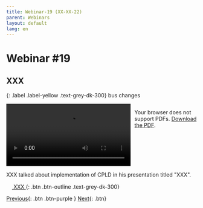 ```yaml
---
title: Webinar-19 (XX-XX-22)
parent: Webinars
layout: default
lang: en
---
```


# Webinar #19
## XXX

{: .label .label-yellow .text-grey-dk-300}
bus changes

<div style="display: flex; gap: 10px; align-items: flex-start;">
  <!-- Video Section -->
  <div style="flex: 2; max-width: 66%;">
    <video controls width="100%" height="auto">
      <source src="https://birds-project.com/open-source/video/birds_bus_opensource_webinar_19.mp4" type="video/mp4">
      Your browser does not support the video tag.
    </video>
  </div>

  <!-- Chat Section -->
  <div style="flex: 1; max-width: 33%;">
    <object 
      data="XXX" 
      width="100%" 
      height="275px">
      <p>Your browser does not support PDFs. <a href="XXX">Download the PDF</a>.</p>
    </object>
  </div>
</div>

XXX  talked about implementation of CPLD in his presentation titled "XXX".

[<img src="https://raw.githubusercontent.com/FortAwesome/Font-Awesome/6.x/svgs/regular/circle-down.svg" width="15" height="15"> XXX ](XXX){: .btn .btn-outline .text-grey-dk-300}


[Previous]({{site.url}}/resources/webinars/webinar-18/){: .btn .btn-purple }
[Next]({{site.url}}/resources/webinars/webinar-20/){: .btn}



